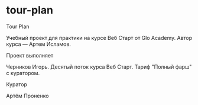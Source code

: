 # tour-plan

Tour Plan

Учебный проект для практики на курсе Веб Старт от Glo Academy. Автор курса — Артем Исламов.

Проект выполняет

Черников Игорь. Десятый поток курса Веб Старт. Тариф "Полный фарш" с куратором.

Куратор

Артём Проненко
